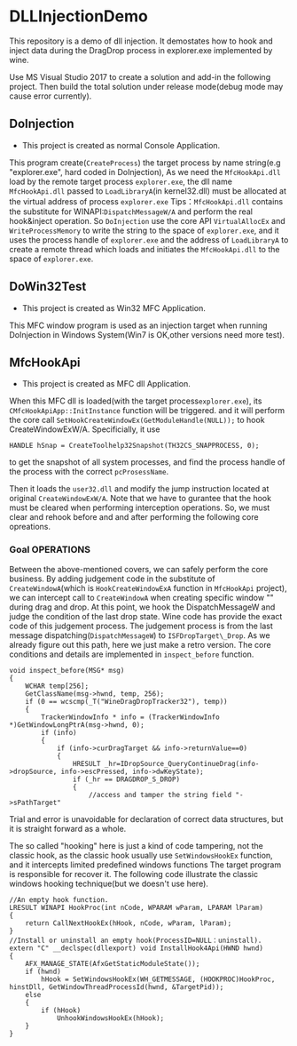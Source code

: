 # DLLInjectionDemo
This repository is a demo of dll injection. 
It demostates how to hook and inject data during the DragDrop process in explorer.exe  implemented by wine.

Use MS Visual Studio 2017 to create a solution and add-in the following project.
Then build the total solution under release mode(debug mode may cause error currently).

## DoInjection

* This project is created as normal Console Application.

This program create(`CreateProcess`) the target process by name string(e.g "explorer.exe", hard coded in DoInjection), 
As we need the `MfcHookApi.dll` load by the remote target process `explorer.exe`,
the dll name `MfcHookApi.dll` passed to `LoadLibraryA`(in kernel32.dll) must be allocated at the virtual address of process `explorer.exe`
Tips：`MfcHookApi.dll` contains the substitute for WINAPI:`DispatchMessageW/A` and perform the real hook&inject operation. 
So `DoInjection` use the core API `VirtualAllocEx` and `WriteProcessMemory` to write the string to the space of `explorer.exe`,
and it uses the process handle of `explorer.exe` and the address of `LoadLibraryA` to create a remote thread which loads and initiates the `MfcHookApi.dll` to the space of `explorer.exe`.

## DoWin32Test

* This project is created as  Win32 MFC Application.

This MFC window program is used as an injection target when running DoInjection in Windows System(Win7 is OK,other versions need more test).

## MfcHookApi

* This project is created as  MFC dll Application.

When this MFC dll is loaded(with the target process`explorer.exe`), its `CMfcHookApiApp::InitInstance` function will be triggered.
and it will perform the core call `SetHookCreateWindowEx(GetModuleHandle(NULL));` to hook CreateWindowExW/A.
Specificially, it use 
```
HANDLE hSnap = CreateToolhelp32Snapshot(TH32CS_SNAPPROCESS, 0);
```
 to get the snapshot of all system processes,
and find the process handle of the process with the correct `pcProsessName`.

Then it loads the `user32.dll` and modify the jump instruction located at original `CreateWindowExW/A`.
Note that we have to gurantee that the hook must be cleared when performing interception operations.
So, we must clear and rehook before and and after performing the following core opreations.

### Goal OPERATIONS
Between the above-mentioned covers, we can safely perform the core business.
By adding judgement code in the substitute of `CreateWindowA`(which is `HookCreateWindowExA` function in `MfcHookApi` project), we can intercept call to `CreateWindowA` when creating specific window "" during drag and drop.
At this point, we hook the DispatchMessageW and judge the condition of the last drop state.
Wine code has provide the exact code of this judgement process. The judgement process is from the last message dispatching(`DispatchMessageW`) to `ISFDropTarget\_Drop`.
As we already figure out this path, here we just make a retro version.
The core conditions and details are implemented in `inspect_before` function.
```
void inspect_before(MSG* msg)
{
	WCHAR temp[256];
	GetClassName(msg->hwnd, temp, 256);
	if (0 == wcscmp(_T("WineDragDropTracker32"), temp))
	{		
		TrackerWindowInfo * info = (TrackerWindowInfo *)GetWindowLongPtrA(msg->hwnd, 0);
		if (info)
		{
			if (info->curDragTarget && info->returnValue==0)
			{
				HRESULT _hr=IDropSource_QueryContinueDrag(info->dropSource, info->escPressed, info->dwKeyState);
				if (_hr == DRAGDROP_S_DROP)
				{
					//access and tamper the string field "->sPathTarget"
```
Trial and error is unavoidable for declaration of correct data structures, but it is straight forward as a whole.

The so called "hooking" here is just a kind of code tampering, not the classic hook, as the classic hook usually use `SetWindowsHookEx` function, and it intercepts limited predefined windows functions
The target program is responsible for recover it.
The following code illustrate the classic windows hooking technique(but we doesn't use here).

```
//An empty hook function.
LRESULT WINAPI HookProc(int nCode, WPARAM wParam, LPARAM lParam)
{
	return CallNextHookEx(hHook, nCode, wParam, lParam);
}
//Install or uninstall an empty hook(ProcessID=NULL：uninstall).
extern "C" __declspec(dllexport) void InstallHook4Api(HWND hwnd)
{
	AFX_MANAGE_STATE(AfxGetStaticModuleState());
	if (hwnd)
		hHook = SetWindowsHookEx(WH_GETMESSAGE, (HOOKPROC)HookProc, hinstDll, GetWindowThreadProcessId(hwnd, &TargetPid));
	else
	{
		if (hHook)
			UnhookWindowsHookEx(hHook);
	}
}
```
